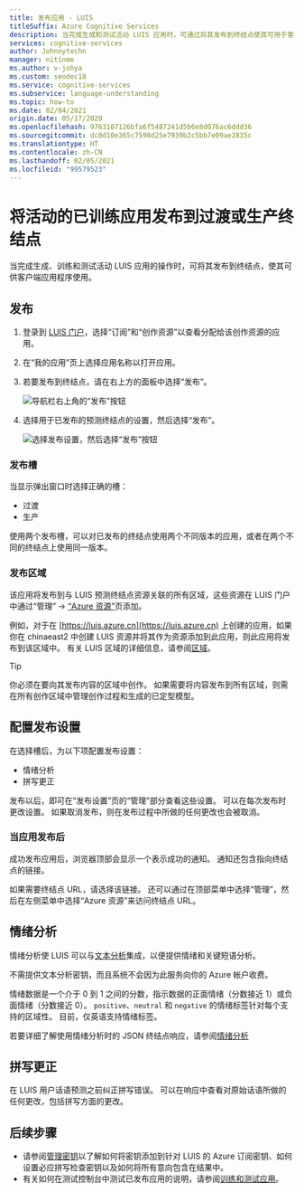 ```yaml
---
title: 发布应用 - LUIS
titleSuffix: Azure Cognitive Services
description: 当完成生成和测试活动 LUIS 应用时，可通过将其发布到终结点使其可用于客户端应用程序。
services: cognitive-services
author: Johnnytechn
manager: nitinme
ms.author: v-johya
ms.custom: seodec18
ms.service: cognitive-services
ms.subservice: language-understanding
ms.topic: how-to
ms.date: 02/04/2021
origin.date: 05/17/2020
ms.openlocfilehash: 9763107126bfa6f5487241d5b6e8d076ac6ddd36
ms.sourcegitcommit: dc0d10e365c7598d25e7939b2c5bb7e09ae2835c
ms.translationtype: HT
ms.contentlocale: zh-CN
ms.lasthandoff: 02/05/2021
ms.locfileid: "99579523"
---
```

# <a name="publish-your-active-trained-app-to-a-staging-or-production-endpoint"></a>将活动的已训练应用发布到过渡或生产终结点

当完成生成、训练和测试活动 LUIS 应用的操作时，可将其发布到终结点，使其可供客户端应用程序使用。

## <a name="publishing"></a>发布
1. 登录到 [LUIS 门户](https://luis.azure.cn)，选择“订阅”和“创作资源”以查看分配给该创作资源的应用。
1. 在“我的应用”页上选择应用名称以打开应用。
1. 若要发布到终结点，请在右上方的面板中选择“发布”。

    ![导航栏右上角的“发布”按钮](./media/luis-how-to-publish-app/publish-top-nav-bar.png)

1. 选择用于已发布的预测终结点的设置，然后选择“发布”。

    ![选择发布设置，然后选择“发布”按钮](./media/luis-how-to-publish-app/publish-pop-up.png)

### <a name="publishing-slots"></a>发布槽

当显示弹出窗口时选择正确的槽：

* 过渡
* 生产

使用两个发布槽，可以对已发布的终结点使用两个不同版本的应用，或者在两个不同的终结点上使用同一版本。

### <a name="publishing-regions"></a>发布区域

该应用将发布到与 LUIS 预测终结点资源关联的所有区域，这些资源在 LUIS 门户中通过“管理” -> [“Azure 资源”](luis-how-to-azure-subscription.md#assign-a-resource-to-an-app)页添加。

例如，对于在 [https://luis.azure.cn](https://luis.azure.cn) 上创建的应用，如果你在 chinaeast2 中创建 LUIS 资源并将其作为资源添加到此应用，则此应用将发布到该区域中。 有关 LUIS 区域的详细信息，请参阅[区域](luis-reference-regions.md)。

> [!TIP]
> <!--not 3 regions-->你必须在要向其发布内容的区域中创作。 如果需要将内容发布到所有区域，则需在所有创作区域中管理创作过程和生成的已定型模型。


## <a name="configuring-publish-settings"></a>配置发布设置

在选择槽后，为以下项配置发布设置：

* 情绪分析
* 拼写更正
<!--speech not avaiable-->

发布以后，即可在“发布设置”页的“管理”部分查看这些设置。  可以在每次发布时更改设置。 如果取消发布，则在发布过程中所做的任何更改也会被取消。

### <a name="when-your-app-is-published"></a>当应用发布后

成功发布应用后，浏览器顶部会显示一个表示成功的通知。 通知还包含指向终结点的链接。

如果需要终结点 URL，请选择该链接。 还可以通过在顶部菜单中选择“管理”，然后在左侧菜单中选择“Azure 资源”来访问终结点 URL。

## <a name="sentiment-analysis"></a>情绪分析

<a name="enable-sentiment-analysis"></a>

情绪分析使 LUIS 可以与[文本分析](https://www.azure.cn/pricing/details/cognitive-services/index.html)集成，以便提供情绪和关键短语分析。

不需提供文本分析密钥，而且系统不会因为此服务向你的 Azure 帐户收费。

情绪数据是一个介于 0 到 1 之间的分数，指示数据的正面情绪（分数接近 1）或负面情绪（分数接近 0）。 `positive`、`neutral` 和 `negative` 的情绪标签针对每个支持的区域性。 目前，仅英语支持情绪标签。

若要详细了解使用情绪分析时的 JSON 终结点响应，请参阅[情绪分析](luis-reference-prebuilt-sentiment.md)

## <a name="spelling-correction"></a>拼写更正

在 LUIS 用户话语预测之前纠正拼写错误。 可以在响应中查看对原始话语所做的任何更改，包括拼写方面的更改。

<!-- Speech not available -->

## <a name="next-steps"></a>后续步骤

* 请参阅[管理密钥](./luis-how-to-azure-subscription.md)以了解如何将密钥添加到针对 LUIS 的 Azure 订阅密钥、如何设置必应拼写检查密钥以及如何将所有意向包含在结果中。
* 有关如何在测试控制台中测试已发布应用的说明，请参阅[训练和测试应用](luis-interactive-test.md)。


